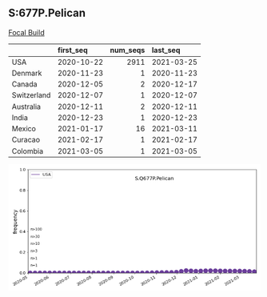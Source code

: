 

## S:677P.Pelican
[Focal Build](https://nextstrain.org/groups/neherlab/ncov/S.Q677P.Pelican?f_country=USA)

|             | first_seq   |   num_seqs | last_seq   |
|:------------|:------------|-----------:|:-----------|
| USA         | 2020-10-22  |       2911 | 2021-03-25 |
| Denmark     | 2020-11-23  |          1 | 2020-11-23 |
| Canada      | 2020-12-05  |          2 | 2020-12-17 |
| Switzerland | 2020-12-07  |          1 | 2020-12-07 |
| Australia   | 2020-12-11  |          2 | 2020-12-11 |
| India       | 2020-12-23  |          1 | 2020-12-23 |
| Mexico      | 2021-01-17  |         16 | 2021-03-11 |
| Curacao     | 2021-02-17  |          1 | 2021-02-17 |
| Colombia    | 2021-03-05  |          1 | 2021-03-05 |

![Overall trends S.Q677P.Pelican](/overall_trends_figures/overall_trends_S.Q677P.Pelican.png)